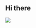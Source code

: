 ## Hi there 

<img src="https://readme-typing-svg.herokuapp.com?font=Time+New+Roman&color=green&size=30&center=false&vCenter=true&width=1200&height=120&lines=Suhrob+Kholmurodov;Frontend+Developer;">
